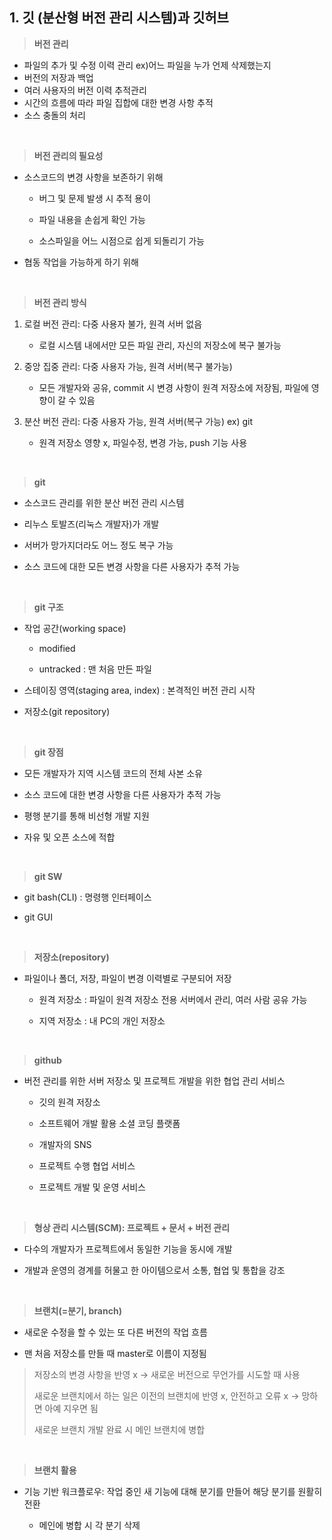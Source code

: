 ## 1. 깃 (분산형 버전 관리 시스템)과 깃허브

>**버전 관리**
- 파일의 추가 및 수정 이력 관리 ex)어느 파일을 누가 언제 삭제했는지
- 버전의 저장과 백업
- 여러 사용자의 버전 이력 추적관리
- 시간의 흐름에 따라 파일 집합에 대한 변경 사항 추적
- 소스 충돌의 처리
<br>

>**버전 관리의 필요성**
- 소스코드의 변경 사항을 보존하기 위해 
     
     + 버그 및 문제 발생 시 추적 용이
     
     + 파일 내용을 손쉽게 확인 가능
     
     + 소스파일을 어느 시점으로 쉽게 되돌리기 가능
     
- 협동 작업을 가능하게 하기 위해
<br>

>**버전 관리 방식**
1. 로컬 버전 관리:  다중 사용자 불가, 원격 서버 없음  
  
     - 로컬 시스템 내에서만 모든 파일 관리, 자신의 저장소에 복구 불가능
     
2. 중앙 집중 관리:  다중 사용자 가능, 원격 서버(복구 불가능)  

     - 모든 개발자와 공유, commit 시 변경 사항이 원격 저장소에 저장됨, 파일에 영향이 갈 수 있음

3. 분산 버전 관리:  다중 사용자 가능, 원격 서버(복구 가능) ex) git  

     - 원격 저장소 영향 x, 파일수정, 변경 가능, push 기능 사용

<br>

> **git**
- 소스코드 관리를 위한 분산 버전 관리 시스템

- 리누스 토발즈(리눅스 개발자)가 개발

- 서버가 망가지더라도 어느 정도 복구 가능 

- 소스 코드에 대한 모든 변경 사항을 다른 사용자가 추적 가능
  
<br>

>**git 구조**

- 작업 공간(working space)

     - modified 
     
     - untracked : 맨 처음 만든 파일
     
- 스테이징 영역(staging area, index) : 본격적인 버전 관리 시작

- 저장소(git repository)

<br>

> **git 장점**
- 모든 개발자가 지역 시스템 코드의 전체 사본 소유

- 소스 코드에 대한 변경 사항을 다른 사용자가 추적 가능

- 평행 분기를 통해 비선형 개발 지원

- 자유 및 오픈 소스에 적합

<br>

> **git SW**
- git bash(CLI) : 명령행 인터페이스

- git GUI

<br>

> **저장소(repository)**
- 파일이나 폴더, 저장, 파일이 변경 이력별로 구분되어 저장

     - 원격 저장소 : 파일이 원격 저장소 전용 서버에서 관리, 여러 사람 공유 가능
    
     - 지역 저장소 : 내 PC의 개인 저장소 

<br>

>**github**

- 버전 관리를 위한 서버 저장소 및 프로젝트 개발을 위한 협업 관리 서비스

     - 깃의 원격 저장소
     
     - 소프트웨어 개발 활용 소셜 코딩 플랫폼

     - 개발자의 SNS     
    
     - 프로젝트 수행 협업 서비스 
      
     - 프로젝트 개발 및 운영 서비스
<br>

>**형상 관리 시스템(SCM): 프로젝트 + 문서 + 버전 관리**

- 다수의 개발자가 프로젝트에서 동일한 기능을 동시에 개발 

- 개발과 운영의 경계를 허물고 한 아이템으로서 소통, 협업 및 통합을 강조
<br>

>**브랜치(=분기, branch)**

- 새로운 수정을 할 수 있는 또 다른 버전의 작업 흐름

- 맨 처음 저장소를 만들 때 master로 이름이 지정됨

> 저장소의 변경 사항을 반영 x -> 새로운 버전으로 무언가를 시도할 때 사용
> 
> 새로운 브랜치에서 하는 일은 이전의 브랜치에 반영 x, 안전하고 오류 x -> 망하면 아예 지우면 됨
> 
> 새로운 브랜치 개발 완료 시 메인 브랜치에 병합

<br>

> **브랜치 활용**

- 기능 기반 워크플로우: 작업 중인 새 기능에 대해 분기를 만들어 해당 분기를 원활히 전환 

     - 메인에 병합 시 각 분기 삭제 
